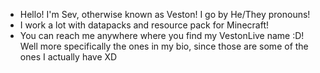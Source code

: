 - Hello! I'm Sev, otherwise known as Veston! I go by He/They pronouns!
- I work a lot with datapacks and resource pack for Minecraft!
- You can reach me anywhere where you find my VestonLive name :D! Well more specifically the ones in my bio, since those are some of the ones I actually have XD
